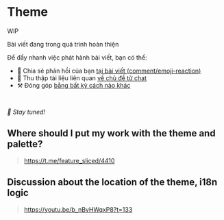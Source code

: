 # Theme

WIP

Bài viết đang trong quá trình hoàn thiện

Để đẩy nhanh việc phát hành bài viết, bạn có thể:

* 📢 Chia sẻ phản hồi của bạn [tại bài viết (comment/emoji-reaction)](https://github.com/feature-sliced/documentation/issues/207)
* 💬 Thu thập tài liệu liên quan [về chủ đề từ chat](https://t.me/feature_sliced)
* ⚒️ Đóng góp [bằng bất kỳ cách nào khác](https://github.com/feature-sliced/documentation/blob/master/CONTRIBUTING.md)

<br />

*🍰 Stay tuned!*

## Where should I put my work with the theme and palette?[​](#where-should-i-put-my-work-with-the-theme-and-palette "Link trực tiếp đến heading")

> <https://t.me/feature_sliced/4410>

## Discussion about the location of the theme, i18n logic[​](#discussion-about-the-location-of-the-theme-i18n-logic "Link trực tiếp đến heading")

> <https://youtu.be/b_nBvHWqxP8?t=133>
